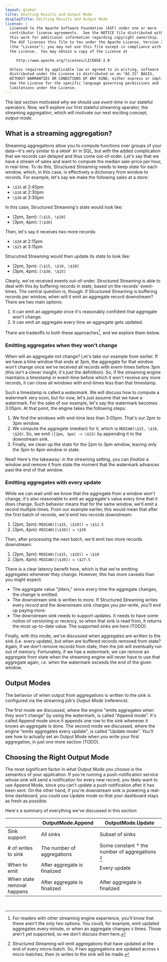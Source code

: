 ```yaml
---
layout: global
title: Emitting Results and Output Mode
displayTitle: Emitting Results and Output Mode
license: |
  Licensed to the Apache Software Foundation (ASF) under one or more
  contributor license agreements.  See the NOTICE file distributed with
  this work for additional information regarding copyright ownership.
  The ASF licenses this file to You under the Apache License, Version 2.0
  (the "License"); you may not use this file except in compliance with
  the License.  You may obtain a copy of the License at

     http://www.apache.org/licenses/LICENSE-2.0

  Unless required by applicable law or agreed to in writing, software
  distributed under the License is distributed on an "AS IS" BASIS,
  WITHOUT WARRANTIES OR CONDITIONS OF ANY KIND, either express or implied.
  See the License for the specific language governing permissions and
  limitations under the License.
---
```


The last section motivated why we should use _event-time_ in our stateful operators. Now, we'll explore our first stateful streaming operator, the streaming aggregation, which will motivate our next exciting concept, _output mode_.

## What is a streaming aggregation?

Streaming aggregations allow you to compute functions over groups of your data—it's very similar to a `GROUP BY` in SQL, but with the added complication that we records can delayed and thus come out-of-order. Let's say that we have a stream of sales and want to compute the median sale-price per hour, in real-time. To do this, Structured Streaming needs to keep _state_ for each window, which, in this case, is effectively a dictionary from window to records. For example, let's say we make the following sales at a store:

- `\$15` at 2:45pm
- `\$10` at 2:30pm
- `\$30` at 3:30pm

In this case, Structured Streaming's state would look like:

- [2pm, 3pm): `[\$15, \$10]`
- [3pm, 4pm): `[\$30]`

Then, let's say it receives two more records:

- `\$20` at 2:15pm
- `\$25` at 3:15pm

Strucutred Streaming would then update its state to look like:

- [2pm, 3pm): `[\$15, \$10, \$20]`
- [3pm, 4pm): `[\$30, \$25]`

Clearly, we've received events out-of-order. Structured Streaming is able to deal with this by buffering records in state, based on the records' event-times. The central question is, though: if Structured Streaming is buffering records per window, when will it emit an aggregate record downstream? There are two main options:

1. It can emit an aggregate once it's reasonably confident that aggregate won't change.
2. It can emit an aggregate every time an aggregate gets updated.

There are tradeoffs to both these approaches[^1], and we explore them below.

### Emitting aggregates when they won't change

When will an aggregate not change? Let's take our example from earlier. If we have a time window that ends at 3pm, the aggregate for that window won't change once we've received all records with event-times before 3pm (this isn't a clever insight; it's just the definition). So, if the streaming engine maintains a timestamp in event-time before which it won't receive any more records, it can close all windows with end-times less than that timestamp.

Such a timestamp is called a _watermark_. We will discuss how to compute a watermark very soon, but for now, let's just assume that we have a watermark. For the sake of our example, let's say the watermark becomes 3:05pm. At that point, the engine takes the following steps:

1. We find the windows with end-time less than 3:05pm. That's our 2pm to 3pm window.
2. We compute the aggregate (median) for it, which is `MEDIAN(\$15, \$10, \$20)`. So, we emit `([2pm, 3pm] -> \$15)` by appending it to the downstream sink.
3. Finally, we clean up the state for the 2pm to 3pm window, leaving only the 3pm to 4pm window in state.

Neat! Here's the takeaway: in the streaming setting, you can _finalize_ a window and remove it from state the moment that the watermark advances past the end of that window.

### Emitting aggregates with every update

While we can wait until we know that the aggregate from a window won't change, it's also reasonable to emit an aggregate's value every time that it does change. Such behavior means that for the same window, we'll emit a record multiple times. From our example earlier, this would mean that after the first batch of records, we'd emit two records downstream:

1. [2pm, 3pm): `MEDIAN([\$15, \$10]) = \$12.5`
2. [3pm, 4pm): `MEDIAN([\$30]) = \$30`

Then, after processing the next batch, we'd emit two more records downstream:

1. [2pm, 3pm): `MEDIAN([\$15, \$10]) = \$10`
2. [3pm, 4pm): `MEDIAN([\$30]) = \$27.5`

There is a clear latency benefit here, which is that we're emitting aggregates whenever they change. However, this has more caveats than you might expect:

- The aggregate value "jitters," since every time the aggregate changes, the change is emitted.
- The downstream sink is written to more. If Structured Streaming writes every record and the downstream sink charges you per-write, you'll end up paying more.
- The downstream sink needs to support updates. It needs to have some notion of versioning or recency, so when that sink is read from, it returns the most up-to-date value. The supported sinks are here (TODO).

Finally, with this mode, we've discussed when aggregates are written to the sink (i.e. every update), but when are buffered records removed from state? Again, if we don't remove records from state, then the job will eventually run out of memory. Fortunately, if we hae a _watermark_, we can remove an aggregate from state when the streaming engine will never have to use that aggregate again, i.e. when the watermark exceeds the end of the given window.

## Output Modes

The behavior of when output from aggregations is written to the sink is configured via the streaming job's _Output Mode_ (reference).

The first mode we discussed, where the engine "emits aggregates when they won't change" by using the watermark, is called "Append mode". It's called Append mode since it appends one row to the sink whenever it knows an aggregate is done. The second mode we discussed, where the engine "emits aggregates every update", is called "Update mode". You'll see how to actually set an Output Mode when you write your first aggregation, in just one more section (TODO).

<!-- TODO: This might be better put in the reference. -->

## Choosing the Right Output Mode

The most significant factor in what Output Mode you choose is the semantics of your application. If you're running a push-notification service whose sink will send a notification for every new record, you likely want to use Append Mode, since you can't update a push notification after it has been sent. On the other hand, if you're downstream sink is powering a real-time dashboard, you could use Update mode so that your dashboard stays as fresh as possible.

Here's a summary of everything we've discussed in this section:

|                            | OutputMode.Append            | OutputMode.Update                                |
| -------------------------- | ---------------------------- | ------------------------------------------------ |
| Sink support               | All sinks                    | Subset of sinks                                  |
| # of writes to sink        | The number of aggregations   | Some constant \* the number of aggregations [^2] |
| When to emit               | After aggregate is finalized | Every update                                     |
| When state removal happens | After aggregate is finalized | After aggregate is finalized                     |

<br />

<!-- ## A Summary

When you write a streaming aggregation, you're trading off several things: latency, correctness, and number of sink writes. We summarize this below:

<br />

In addition to these two parameters (latency and number of writes), also consider how you're going to use your downstream table:

- If your sink is being used to send notifications to users, update mode is probably not ideal. You don't want to send a notification for _every_ update. You probably just want to send _one_ notification when an aggregate is finalized. See the daily digest recipe for an example (TODO).
- If your sink is being used to render a real-time analytics page, update mode is probably fine. See the TODO recipe for an example.

Latency, Correctness, and Output Mode

As mentioned earlier, the time at which the streaming engine finalizes aggregates is a trade-off between latency and correctness. And as just mentioned, watermarks configure when the streaming engine finalizes aggregates. Thus, _watermarks_ are really the fundamental "knob" of streaming engines:

- If you have a really large watermark delay, you take longer to finalize aggregates, but your aggregates are more complete.
- If you have a really small watermark delay, you finalize aggregates more quickly, but your aggregates are less complete.

As we've mentioned, when you're query is running in _append_ mode (the default Output Mode), you have to set a watermark so that Structured Streaming knows when to finalize an aggregate and append it to your sink. However, if you run your query in _update_ mode, Structured Streaming will update your sink with the aggregate's most up-to-date value, _whenever_ the aggregate changes. Such behavior allows your sink to be as-up-to-date as possible, but increase the number of writes made to your sink (if you write to your sink on _every_ aggregate update, the number of writes becomes linear with respect to the number of records, as opposed to linear with respect to the number of aggregates). We summarize this tradeoff below:

LATER CHAPTERS

## Variations on aggregation

- types of windows, session windows
- aligned vs. unaligned aggregations

## Aggregating without an event-time window

Aggregating without an event-time window is a risky way to aggregate in Structured Streaming, so we don't recommend you do anything in this section. In fact, if it doesn't make sense, just move on!

So far, we've discussed aggregating on _event-time_, i.e. putting records into windows of event-time. However, you could _theoretically_ aggregate on non event-time columns. For example, you might think to yourself, "I have a stream of user-events, so I'll just count how many events for each User ID." Then, you write out `df.groupBy("userId").count()` thinking that all is well. This code has a subtle issue.

When you aggregate on a non event-time window, at no point can you (or Structured Streaming) definitively say that _all_ events for a particular `userId` have been received. It's very possible that in a few moments, you get another record for a `userId` that is already in state. As a result, Structured Streaming needs to hold on to state _forever_. With enough records, your query will use more memory than it has available, leading to an OOM—downtime for your pipeline and a headache for you.

You don't want that. So, in the streaming world, always think about aggregating with event-time windows. Instead of saying, "I want to count the number of records for each User ID," say that you want to compute the number of records for each User ID, _per day_, or _per hour_.

If you'd like to ignore this advice, keep in mind that aggregating on non event-time columns limits you to `OutputMode.Update` and `OutputMode.Complete`. Without finalization, aggregates might change after they've been emitted, and those output modes are the only ones that support changing an aggregate in a sink in-place. As such, `OutputMode.Append` is not supported. -->

[^1]: For readers with other streaming engine experience, you'll know that these aren't the _only_ two options. You could, for example, emit updated aggregates every minute, or when an aggregate changes `k` times. Those aren't yet supported, so we don't discuss them here.
[^2]: Structured Streaming will emit aggregations that have updated at the end of every micro-batch. So, if two aggregations are updated across `k` micro-batches, then `2k` writes to the sink will be made.
